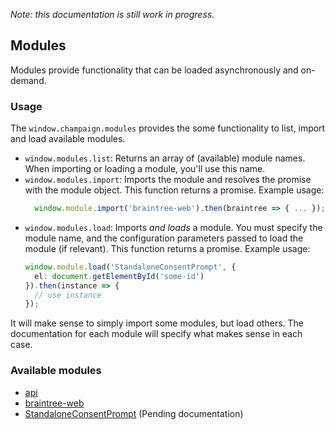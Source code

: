 _Note: this documentation is still work in progress._

## Modules

Modules provide functionality that can be loaded asynchronously and on-demand.

### Usage

The `window.champaign.modules` provides the some functionality to list, import and load available modules.

* `window.modules.list`: Returns an array of (available) module names. When importing or loading a module, you'll use this name.
* `window.modules.import`: Imports the module and resolves the promise with the module object. This function returns a promise. Example usage:
    ```ts
      window.module.import('braintree-web').then(braintree => { ... });
    ```
* `window.modules.load`: Imports _and loads_ a module. You must specify the module name, and the configuration parameters passed to load the module (if relevant). This function returns a promise. Example usage:
    ```ts
    window.module.load('StandaloneConsentPrompt', {
      el: document.getElementById('some-id')
    }).then(instance => {
      // use instance
    });
    ```

It will make sense to simply import some modules, but load others. The documentation for each module will specify what makes sense in each case.

### Available modules
* [api](./api.md)
* [braintree-web](./braintree-web.md)
* [StandaloneConsentPrompt](../../app/javascript/modules/StandaloneConsentPrompt/index.ts) (Pending documentation)
